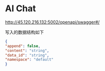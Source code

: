 # AI Chat

http://45.120.216.132:5002/openapi/swagger#/

写入的数据结构如下
```json
{
"append": false,
"content": "string",
"data_id": "string",
"namespace": "default"
}
```